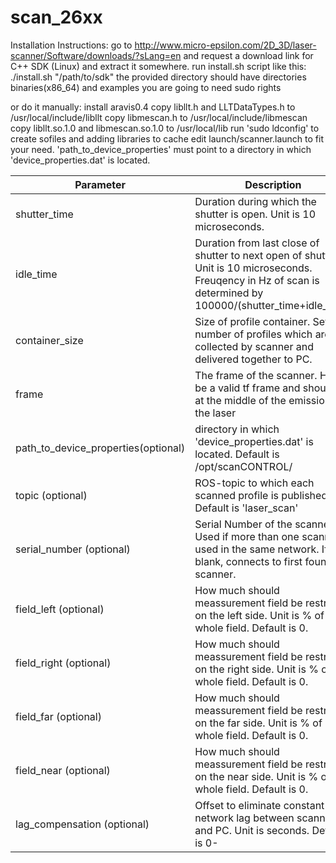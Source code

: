 scan_26xx
==========
Installation Instructions:
go to http://www.micro-epsilon.com/2D_3D/laser-scanner/Software/downloads/?sLang=en and request a download link for C++ SDK (Linux) and extract it somewhere.
run install.sh script like this: ./install.sh "/path/to/sdk"
the provided directory should have directories binaries(x86_64) and examples
you are going to need sudo rights

or do it manually:
install aravis0.4
copy libllt.h and LLTDataTypes.h to /usr/local/include/libllt
copy libmescan.h to /usr/local/include/libmescan
copy libllt.so.1.0 and libmescan.so.1.0 to /usr/local/lib
run 'sudo ldconfig' to create sofiles and adding libraries to cache
edit launch/scanner.launch to fit your need. 'path_to_device_properties' must point to a directory in which 'device_properties.dat' is located.

| Parameter  | Description |
| ------------- | ------------- |
| shutter_time  | Duration during which the shutter is open. Unit is 10 microseconds.  |
| idle_time  | Duration from last close of shutter to next open of shutter. Unit is 10 microseconds. Freuqency in Hz of scan is determined by 100000/(shutter_time+idle_time) |
| container_size  | Size of profile container. Sets the number of profiles which are collected by scanner and delivered together to PC.  |
| frame  | The frame of the scanner. Has to be a valid tf frame and should be at the middle of the emission of the laser  |
| path_to_device_properties(optional)  | directory in which 'device_properties.dat' is located. Default is /opt/scanCONTROL/  |
| topic (optional)  | ROS-topic to which each scanned profile is published. Default is 'laser_scan'  |
| serial_number (optional)  | Serial Number of the scanner. Used if more than one scanner is used in the same network. If left blank, connects to first found scanner. |
| field_left (optional)  | How much should meassurement field be restricted on the left side. Unit is % of whole field. Default is 0. |
| field_right (optional)  | How much should meassurement field be restricted on the right side. Unit is % of whole field. Default is 0.  |
| field_far (optional)  | How much should meassurement field be restricted on the far side. Unit is % of whole field. Default is 0.  |
| field_near (optional)  | How much should meassurement field be restricted on the near side. Unit is % of whole field. Default is 0. |
| lag_compensation (optional)  | Offset to eliminate constant network lag between scanner and PC. Unit is seconds. Default is 0-  |
